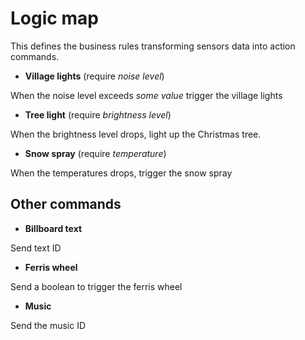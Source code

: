 # Logic map

This defines the business rules transforming sensors data into action commands.

- __Village lights__ (require _noise level_)

When the noise level exceeds _some value_ trigger the village lights

- __Tree light__ (require _brightness level_)

When the brightness level drops, light up the Christmas tree.

- __Snow spray__ (require _temperature_)

When the temperatures drops, trigger the snow spray

## Other commands

- __Billboard text__

Send text ID

- __Ferris wheel__

Send a boolean to trigger the ferris wheel

- __Music__

Send the music ID
